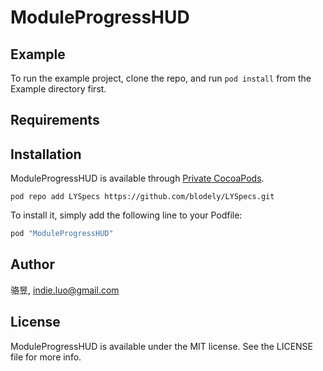 # ModuleProgressHUD

## Example

To run the example project, clone the repo, and run `pod install` from the Example directory first.

## Requirements

## Installation

ModuleProgressHUD is available through [Private CocoaPods](https://github.com/blodely/LYSpecs). 

```
pod repo add LYSpecs https://github.com/blodely/LYSpecs.git
```

To install
it, simply add the following line to your Podfile:

```ruby
pod "ModuleProgressHUD"
```

## Author

骆昱, indie.luo@gmail.com

## License

ModuleProgressHUD is available under the MIT license. See the LICENSE file for more info.

